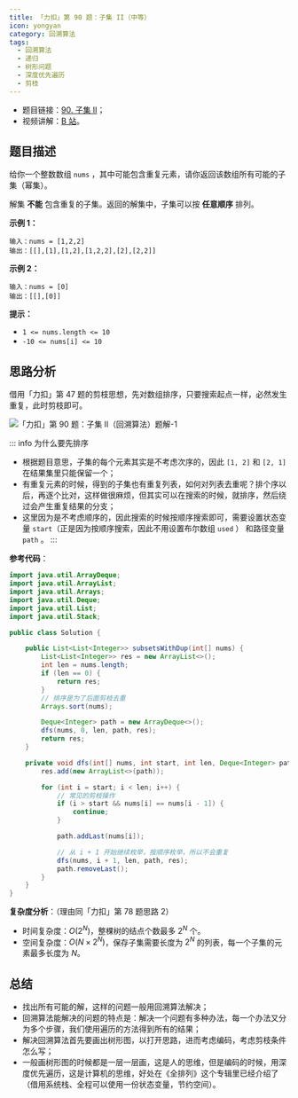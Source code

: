 ```yaml
---
title: 「力扣」第 90 题：子集 II（中等）
icon: yongyan
category: 回溯算法
tags:
  - 回溯算法
  - 递归
  - 树形问题
  - 深度优先遍历
  - 剪枝
---
```


+ 题目链接：[90. 子集 II](https://leetcode-cn.com/problems/subsets-ii/)；
+ 视频讲解：[B 站](https://www.bilibili.com/video/BV147411A7Yq?p=3)。

## 题目描述

给你一个整数数组 `nums` ，其中可能包含重复元素，请你返回该数组所有可能的子集（幂集）。

解集 **不能** 包含重复的子集。返回的解集中，子集可以按 **任意顺序** 排列。

**示例 1：**

```
输入：nums = [1,2,2]
输出：[[],[1],[1,2],[1,2,2],[2],[2,2]]
```

**示例 2：**

```
输入：nums = [0]
输出：[[],[0]]
```

 

**提示：**

- `1 <= nums.length <= 10`
- `-10 <= nums[i] <= 10`

## 思路分析

借用「力扣」第 47 题的剪枝思想，先对数组排序，只要搜索起点一样，必然发生重复，此时剪枝即可。

![「力扣」第 90 题：子集 II（回溯算法）题解-1](https://img-blog.csdnimg.cn/20200227131432547.png?x-oss-process=image/watermark,type_ZmFuZ3poZW5naGVpdGk,shadow_10,text_aHR0cHM6Ly9ibG9nLmNzZG4ubmV0L2x3X3Bvd2Vy,size_16,color_FFFFFF,t_70)

::: info 为什么要先排序
+ 根据题目意思，子集的每个元素其实是不考虑次序的，因此 `[1, 2]` 和 `[2, 1]` 在结果集里只能保留一个；
+ 有重复元素的时候，得到的子集也有重复列表，如何对列表去重呢？排个序以后，再逐个比对，这样做很麻烦，但其实可以在搜索的时候，就排序，然后绕过会产生重复结果的分支；
+ 这里因为是不考虑顺序的，因此搜索的时候按顺序搜索即可，需要设置状态变量 `start`（正是因为按顺序搜索，因此不用设置布尔数组 `used` ） 和路径变量 `path` 。
:::


**参考代码**：


```java
import java.util.ArrayDeque;
import java.util.ArrayList;
import java.util.Arrays;
import java.util.Deque;
import java.util.List;
import java.util.Stack;

public class Solution {

    public List<List<Integer>> subsetsWithDup(int[] nums) {
        List<List<Integer>> res = new ArrayList<>();
        int len = nums.length;
        if (len == 0) {
            return res;
        }
        // 排序是为了后面剪枝去重
        Arrays.sort(nums);

        Deque<Integer> path = new ArrayDeque<>();
        dfs(nums, 0, len, path, res);
        return res;
    }

    private void dfs(int[] nums, int start, int len, Deque<Integer> path, List<List<Integer>> res) {
        res.add(new ArrayList<>(path));

        for (int i = start; i < len; i++) {
            // 常见的剪枝操作
            if (i > start && nums[i] == nums[i - 1]) {
                continue;
            }

            path.addLast(nums[i]);

            // 从 i + 1 开始继续枚举，按顺序枚举，所以不会重复
            dfs(nums, i + 1, len, path, res);
            path.removeLast();
        }
    }
}
```

**复杂度分析**：（理由同「力扣」第 78 题思路 2）

+ 时间复杂度：$O(2^N)$，整棵树的结点个数最多 $2^N$ 个。
+ 空间复杂度：$O(N \times 2^N)$，保存子集需要长度为 $2^N$  的列表，每一个子集的元素最多长度为 $N$。 

## 总结

+ 找出所有可能的解，这样的问题一般用回溯算法解决；
+ 回溯算法能解决的问题的特点是：解决一个问题有多种办法，每一个办法又分为多个步骤，我们使用遍历的方法得到所有的结果；
+ 解决回溯算法首先要画出树形图，以打开思路，进而考虑编码，考虑剪枝条件怎么写；
+ 一般画树形图的时候都是一层一层画，这是人的思维，但是编码的时候，用深度优先遍历，这是计算机的思维，好处在《全排列》这个专辑里已经介绍了（借用系统栈、全程可以使用一份状态变量，节约空间）。
